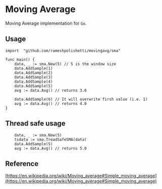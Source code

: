 # Moving Average

Moving Average implementation for `Go`.

## Usage

```
import 	"github.com/rameshpolishetti/movingavg/sma"

func main() {
	data, _ := sma.New(5) // 5 is the window size
	data.AddSample(1)
	data.AddSample(2)
	data.AddSample(3)
	data.AddSample(4)
	data.AddSample(5)
	avg := data.Avg() // returns 3.0

    data.AddSample(6) // It will overwrite firsh value (i.e. 1)
	avg := data.Avg() // returns 4.0
}
```

## Thread safe usage

```
    data, _ := sma.New(5)
	tsdata := sma.TreadSafeSMA(data)
    data.AddSample(5)
	avg := data.Avg() // returns 5.0
```

## Reference

[https://en.wikipedia.org/wiki/Moving_average#Simple_moving_average](https://en.wikipedia.org/wiki/Moving_average#Simple_moving_average)